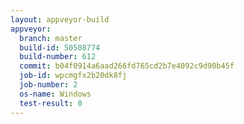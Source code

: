 ```yaml
---
layout: appveyor-build
appveyor:
  branch: master
  build-id: 50508774
  build-number: 612
  commit: b04f0914a6aad266fd765cd2b7e4092c9d90b45f
  job-id: wpcmgfx2b20dk8fj
  job-number: 2
  os-name: Windows
  test-result: 0
---
```


